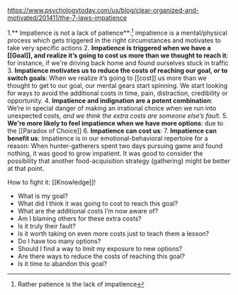 https://www.psychologytoday.com/us/blog/clear-organized-and-motivated/201411/the-7-laws-impatience

1.** Impatience is not a lack of patience**:[^1] impatience is a mental/physical process which gets triggered in the right circumstances and motivates to take very specific actions
2. **Impatience is triggered when we have a [[Goal]], and realize it’s going to cost us more than we thought to reach it**:  for instance, if we're driving back home and found ourselves stuck in traffic
3. **Impatience motivates us to reduce the costs of reaching our goal, or to switch goals**: When we realize it’s going to [[cost]] us more than we thought to get to our goal, our mental gears start spinning. We start looking for ways to avoid the additional costs in time, pain, distraction, credibility or opportunity.
4. **Impatience and indignation are a potent combination**: We’re in special danger of making an irrational choice when we run into unexpected costs, _and we think the extra costs are someone else’s fault_.
5. **We're more likely to feel impatience when we have more options**: due to the [[Paradox of Choice]]
6. **Impatience can cost us**:
7. **Impatience can benefit us**:  Impatience is in our emotional-behavioral repertoire for a reason: When hunter-gatherers spent two days pursuing game and found nothing, it was good to grow impatient. It was good to consider the possibility that another food-acquisition strategy (gathering) might be better at that point.

How to fight it: [[Knowledge]]!

-   What is my goal?
-   What did I think it was going to cost to reach this goal?
-   What are the additional costs I’m now aware of?
-   Am I blaming others for these extra costs?
-   Is it truly their fault?
-   Is it worth taking on even more costs just to teach them a lesson?
-   Do I have too many options?
-   Should I find a way to limit my exposure to new options?
-   Are there ways to reduce the costs of reaching this goal?
-   Is it time to abandon this goal?

[^1]: Rather patience is the lack of impatience